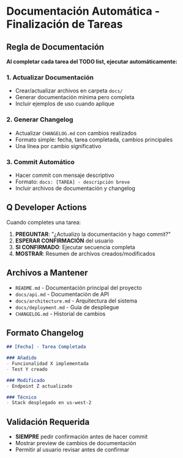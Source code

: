 # Documentación Automática - Finalización de Tareas

## Regla de Documentación
**Al completar cada tarea del TODO list, ejecutar automáticamente:**

### 1. Actualizar Documentación
- Crear/actualizar archivos en carpeta `docs/`
- Generar documentación mínima pero completa
- Incluir ejemplos de uso cuando aplique

### 2. Generar Changelog
- Actualizar `CHANGELOG.md` con cambios realizados
- Formato simple: fecha, tarea completada, cambios principales
- Una línea por cambio significativo

### 3. Commit Automático
- Hacer commit con mensaje descriptivo
- Formato: `docs: [TAREA] - descripción breve`
- Incluir archivos de documentación y changelog

## Q Developer Actions
Cuando completes una tarea:

1. **PREGUNTAR**: "¿Actualizo la documentación y hago commit?"
2. **ESPERAR CONFIRMACIÓN** del usuario
3. **SI CONFIRMADO**: Ejecutar secuencia completa
4. **MOSTRAR**: Resumen de archivos creados/modificados

## Archivos a Mantener
- `README.md` - Documentación principal del proyecto
- `docs/api.md` - Documentación de API
- `docs/architecture.md` - Arquitectura del sistema
- `docs/deployment.md` - Guía de despliegue
- `CHANGELOG.md` - Historial de cambios

## Formato Changelog
```markdown
## [Fecha] - Tarea Completada

### Añadido
- Funcionalidad X implementada
- Test Y creado

### Modificado
- Endpoint Z actualizado

### Técnico
- Stack desplegado en us-west-2
```

## Validación Requerida
- **SIEMPRE** pedir confirmación antes de hacer commit
- Mostrar preview de cambios de documentación
- Permitir al usuario revisar antes de confirmar
